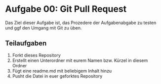 # Aufgabe 00: Git Pull Request

Das Ziel dieser Aufgabe ist, das Prozedere der Aufgabenabgabe zu testen und ggf
den Umgang mit Git zu üben.


## Teilaufgaben

1. Forkt dieses Repository
2. Erstellt einen Unterordner mit eurem Namen bzw. Kürzel in diesem Ordner
3. Fügt eine readme.md mit beliebigem Inhalt hinzu
4. Pusht die Datei in euer geforktes Repository
